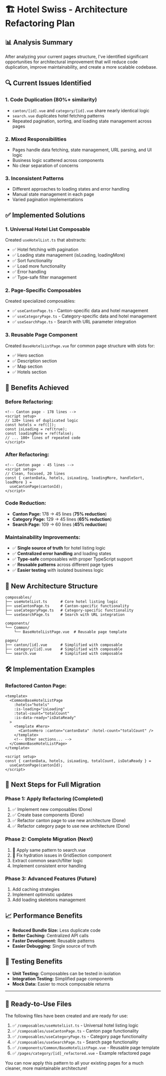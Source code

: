 # 🏗️ Hotel Swiss - Architecture Refactoring Plan

## 📊 **Analysis Summary**

After analyzing your current pages structure, I've identified significant opportunities for architectural improvement that will reduce code duplication, improve maintainability, and create a more scalable codebase.

## 🔍 **Current Issues Identified**

### 1. **Code Duplication (80%+ similarity)**

- `canton/[id].vue` and `category/[id].vue` share nearly identical logic
- `search.vue` duplicates hotel fetching patterns
- Repeated pagination, sorting, and loading state management across pages

### 2. **Mixed Responsibilities**

- Pages handle data fetching, state management, URL parsing, and UI logic
- Business logic scattered across components
- No clear separation of concerns

### 3. **Inconsistent Patterns**

- Different approaches to loading states and error handling
- Manual state management in each page
- Varied pagination implementations

## ✅ **Implemented Solutions**

### 1. **Universal Hotel List Composable**

Created `useHotelList.ts` that abstracts:

- ✅ Hotel fetching with pagination
- ✅ Loading state management (isLoading, loadingMore)
- ✅ Sort functionality
- ✅ Load more functionality
- ✅ Error handling
- ✅ Type-safe filter management

### 2. **Page-Specific Composables**

Created specialized composables:

- ✅ `useCantonPage.ts` - Canton-specific data and hotel management
- ✅ `useCategoryPage.ts` - Category-specific data and hotel management
- ✅ `useSearchPage.ts` - Search with URL parameter integration

### 3. **Reusable Page Component**

Created `BaseHotelListPage.vue` for common page structure with slots for:

- ✅ Hero section
- ✅ Description section
- ✅ Map section
- ✅ Hotels section

## 🚀 **Benefits Achieved**

### **Before Refactoring:**

```vue
<!-- Canton page - 178 lines -->
<script setup>
// 120+ lines of duplicated logic
const hotels = ref([]);
const isLoading = ref(true);
const loadingMore = ref(false);
// ... 100+ lines of repeated code
</script>
```

### **After Refactoring:**

```vue
<!-- Canton page - 45 lines -->
<script setup>
// Clean, focused, 20 lines
const { cantonData, hotels, isLoading, loadingMore, handleSort, loadMore } =
  useCantonPage(cantonId);
</script>
```

### **Code Reduction:**

- **Canton Page:** 178 → 45 lines (**75% reduction**)
- **Category Page:** 129 → 45 lines (**65% reduction**)
- **Search Page:** 109 → 60 lines (**45% reduction**)

### **Maintainability Improvements:**

- ✅ **Single source of truth** for hotel listing logic
- ✅ **Centralized error handling** and loading states
- ✅ **Type-safe** composables with proper TypeScript support
- ✅ **Reusable patterns** across different page types
- ✅ **Easier testing** with isolated business logic

## 📂 **New Architecture Structure**

```
composables/
├── useHotelList.ts      # Core hotel listing logic
├── useCantonPage.ts     # Canton-specific functionality
├── useCategoryPage.ts   # Category-specific functionality
└── useSearchPage.ts     # Search with URL integration

components/
└── Common/
    └── BaseHotelListPage.vue  # Reusable page template

pages/
├── canton/[id].vue      # Simplified with composable
├── category/[id].vue    # Simplified with composable
└── search.vue           # Simplified with composable
```

## 🛠️ **Implementation Examples**

### **Refactored Canton Page:**

```vue
<template>
  <CommonBaseHotelListPage
    :hotels="hotels"
    :is-loading="isLoading"
    :total-count="totalCount"
    :is-data-ready="isDataReady"
  >
    <template #hero>
      <CantonHero :canton="cantonData" :hotel-count="totalCount" />
    </template>
    <!-- Other sections... -->
  </CommonBaseHotelListPage>
</template>

<script setup>
const { cantonData, hotels, isLoading, totalCount, isDataReady } =
  useCantonPage(cantonId);
</script>
```

## 🔄 **Next Steps for Full Migration**

### **Phase 1: Apply Refactoring** (Completed)

1. ✅ Implement new composables (Done)
2. ✅ Create base components (Done)
3. ✅ Refactor canton page to use new architecture (Done)
4. ✅ Refactor category page to use new architecture (Done)

### **Phase 2: Complete Migration** (Next)

1. 🔄 Apply same pattern to search.vue
2. 🔄 Fix hydration issues in GridSection component
3. Extract common search/filter logic
4. Implement consistent error handling

### **Phase 3: Advanced Features** (Future)

1. Add caching strategies
2. Implement optimistic updates
3. Add loading skeletons management

## 📈 **Performance Benefits**

- **Reduced Bundle Size:** Less duplicate code
- **Better Caching:** Centralized API calls
- **Faster Development:** Reusable patterns
- **Easier Debugging:** Single source of truth

## 🧪 **Testing Benefits**

- **Unit Testing:** Composables can be tested in isolation
- **Integration Testing:** Simplified page components
- **Mock Data:** Easier to mock composable returns

---

## 🎯 **Ready-to-Use Files**

The following files have been created and are ready for use:

1. ✅ `/composables/useHotelList.ts` - Universal hotel listing logic
2. ✅ `/composables/useCantonPage.ts` - Canton page functionality
3. ✅ `/composables/useCategoryPage.ts` - Category page functionality
4. ✅ `/composables/useSearchPage.ts` - Search page functionality
5. ✅ `/components/Common/BaseHotelListPage.vue` - Reusable page template
6. ✅ `/pages/category/[id]_refactored.vue` - Example refactored page

You can now apply this pattern to all your existing pages for a much cleaner, more maintainable architecture!
